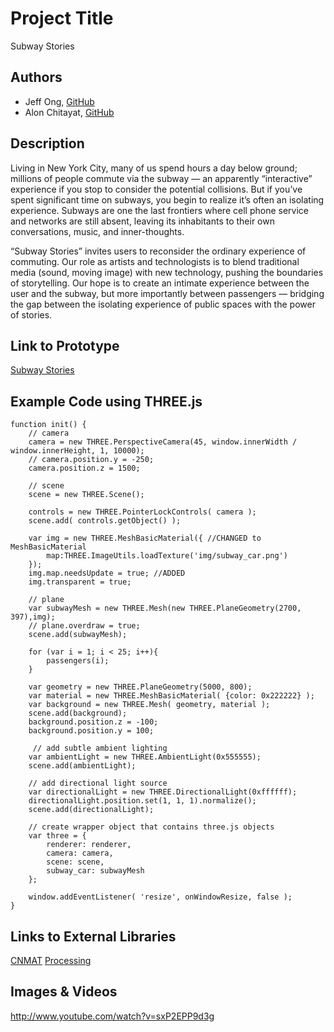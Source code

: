 # Project Title
Subway Stories

## Authors
- Jeff Ong, [GitHub](http://www.github.com/jffng "GitHub")
- Alon Chitayat, [GitHub](http://www.github.com/animishmish "GitHub")

## Description
Living in New York City, many of us spend hours a day below ground; millions of people commute via the subway — an apparently “interactive” experience if you stop to consider the potential collisions. But if you’ve spent significant time on subways, you begin to realize it’s often an isolating experience. Subways are one the last frontiers where cell phone service and networks are still absent, leaving its inhabitants to their own conversations, music, and inner-thoughts. 

“Subway Stories” invites users to reconsider the ordinary experience of commuting. Our role as artists and technologists is to blend traditional media (sound, moving image) with new technology, pushing the boundaries of storytelling. Our hope is to create an intimate experience between the user and the subway, but more importantly between passengers — bridging the gap between the isolating experience of public spaces with the power of stories.

## Link to Prototype
[Subway Stories](http://www.subwaystories.net "Subway Stories Home")

## Example Code using THREE.js
```
function init() {
	// camera 
    camera = new THREE.PerspectiveCamera(45, window.innerWidth / window.innerHeight, 1, 10000); 
    // camera.position.y = -250; 
    camera.position.z = 1500; 

    // scene 
    scene = new THREE.Scene();

    controls = new THREE.PointerLockControls( camera );
    scene.add( controls.getObject() );

    var img = new THREE.MeshBasicMaterial({ //CHANGED to MeshBasicMaterial
        map:THREE.ImageUtils.loadTexture('img/subway_car.png')
    });
    img.map.needsUpdate = true; //ADDED
    img.transparent = true;

    // plane
    var subwayMesh = new THREE.Mesh(new THREE.PlaneGeometry(2700, 397),img);
    // plane.overdraw = true;
    scene.add(subwayMesh);

    for (var i = 1; i < 25; i++){
        passengers(i);
    }

    var geometry = new THREE.PlaneGeometry(5000, 800);
    var material = new THREE.MeshBasicMaterial( {color: 0x222222} );
    var background = new THREE.Mesh( geometry, material );
    scene.add(background);
    background.position.z = -100;
	background.position.y = 100;

     // add subtle ambient lighting
    var ambientLight = new THREE.AmbientLight(0x555555);
    scene.add(ambientLight);

    // add directional light source
    var directionalLight = new THREE.DirectionalLight(0xffffff);
    directionalLight.position.set(1, 1, 1).normalize();
    scene.add(directionalLight);

    // create wrapper object that contains three.js objects
    var three = {
        renderer: renderer,
        camera: camera,
        scene: scene,
        subway_car: subwayMesh
    };

    window.addEventListener( 'resize', onWindowResize, false );
}
```

## Links to External Libraries
[CNMAT](http://archive.cnmat.berkeley.edu/OpenSoundControl/ "OSC / CNMAT")
[Processing](http://processing.org/ "Processing")

## Images & Videos
http://www.youtube.com/watch?v=sxP2EPP9d3g